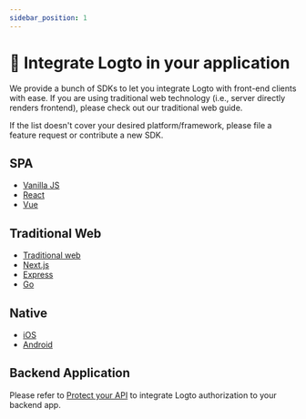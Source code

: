 ```yaml
---
sidebar_position: 1
---
```


# 🔗 Integrate Logto in your application

We provide a bunch of SDKs to let you integrate Logto with front-end clients with ease. If you are using traditional web technology (i.e., server directly renders frontend), please check out our traditional web guide.

If the list doesn't cover your desired platform/framework, please file a feature request or contribute a new SDK.

## SPA

- [Vanilla JS](./vanilla-js.mdx)
- [React](./react.mdx)
- [Vue](./vue.mdx)

## Traditional Web

- [Traditional web](./traditional.mdx)
- [Next.js](./next-js.mdx)
- [Express](./express.mdx)
- [Go](./go-web.mdx)

## Native

- [iOS](./ios.mdx)
- [Android](./android.mdx)

## Backend Application

Please refer to [Protect your API](../protect-your-api/README.mdx) to integrate Logto authorization to your backend app.

